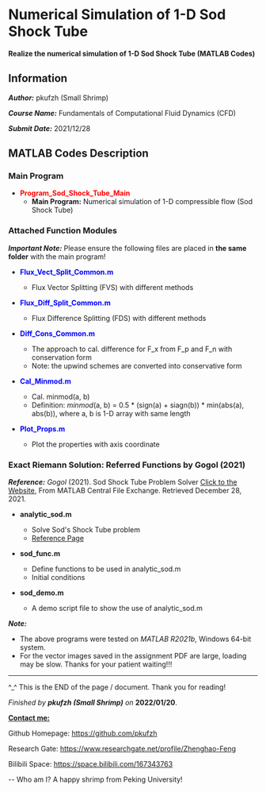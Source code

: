 # Numerical Simulation of 1-D Sod Shock Tube

**Realize the numerical simulation of 1-D Sod Shock Tube (MATLAB Codes)**

## Information

***Author:*** pkufzh (Small Shrimp)

***Course Name:*** Fundamentals of Computational Fluid Dynamics (CFD)

***Submit Date:*** 2021/12/28

## MATLAB Codes Description

### Main Program

- <font color = 'red'>**Program_Sod_Shock_Tube_Main**</font>
  - **Main Program:** Numerical simulation of 1-D compressible flow (Sod Shock Tube)

### Attached Function Modules

***Important Note:*** Please ensure the following files are placed in **the same folder** with the main program!

- <font color = 'blue'>**Flux_Vect_Split_Common.m**</font>
  - Flux Vector Splitting (FVS) with different methods

- <font color = 'blue'>**Flux_Diff_Split_Common.m**</font>
  - Flux Difference Splitting (FDS) with different methods

- <font color = 'blue'>**Diff_Cons_Common.m**</font>
  - The approach to cal. difference for F_x from F_p and F_n with conservation form
  - Note: the upwind schemes are converted into conservative form

- <font color = 'blue'>**Cal_Minmod.m**</font>
  - Cal. minmod(a, b)
  - Definition: *minmod*(a, b) = 0.5 * (sign(a) + siagn(b)) * min(abs(a), abs(b)), where a, b is 1-D array with same length

- <font color = 'blue'>**Plot_Props.m**</font>
  - Plot the properties with axis coordinate

### Exact Riemann Solution: Referred Functions by Gogol (2021)

***Reference:*** *Gogol* (2021). Sod Shock Tube Problem Solver [Click to the Website](https://www.mathworks.com/matlabcentral/fileexchange/46311-sod-shock-tube-problem-solver), From MATLAB Central File Exchange. Retrieved December 28, 2021.

- **analytic_sod.m**
  - Solve Sod's Shock Tube problem
  - [Reference Page](http://www.phys.lsu.edu/~tohline/PHYS7412/sod.html)

- **sod_func.m**
  - Define functions to be used in analytic_sod.m
  - Initial conditions

- **sod_demo.m**
  - A demo script file to show the use of analytic_sod.m

***Note:***

- The above programs were tested on *MATLAB R2021b*, Windows 64-bit system. 
- For the vector images saved in the assignment PDF are large, loading may be slow.  Thanks for your patient waiting!!!

------

^_^ This is the END of the page / document. Thank you for reading!

*Finished by **pkufzh (Small Shrimp)** on* **2022/01/20**.

**<u>Contact me:</u>**

Github Homepage: https://github.com/pkufzh

Research Gate: https://www.researchgate.net/profile/Zhenghao-Feng

Bilibili Space: https://space.bilibili.com/167343763

-- Who am I? A happy shrimp from Peking University!